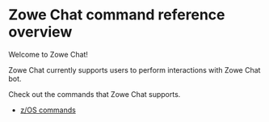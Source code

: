 # Zowe Chat command reference overview

Welcome to Zowe Chat!

Zowe Chat currently supports users to perform interactions with Zowe Chat bot.

Check out the commands that Zowe Chat supports.

- [z/OS commands](zos-article.md)

